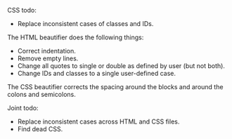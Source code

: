 CSS todo:
- Replace inconsistent cases of classes and IDs.

The HTML beautifier does the following things:
- Correct indentation.
- Remove empty lines.
- Change all quotes to single or double as defined by user (but not both).
- Change IDs and classes to a single user-defined case.

The CSS beautifier corrects the spacing around the blocks and around the colons and semicolons.

Joint todo:
- Replace inconsistent cases across HTML and CSS files.
- Find dead CSS.

